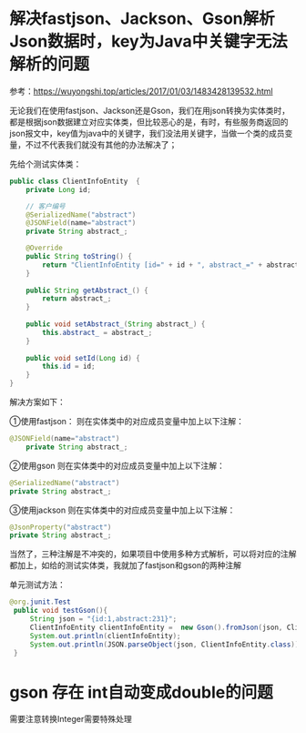 # 解决fastjson、Jackson、Gson解析Json数据时，key为Java中关键字无法解析的问题

参考：https://wuyongshi.top/articles/2017/01/03/1483428139532.html

无论我们在使用fastjson、Jackson还是Gson，我们在用json转换为实体类时，都是根据json数据建立对应实体类，但比较恶心的是，有时，有些服务商返回的json报文中，key值为java中的关键字，我们没法用关键字，当做一个类的成员变量，不过不代表我们就没有其他的办法解决了；

先给个测试实体类：
~~~java
public class ClientInfoEntity  {
    private Long id;

    // 客户编号
    @SerializedName("abstract")
    @JSONField(name="abstract")
    private String abstract_;

    @Override
    public String toString() {
        return "ClientInfoEntity [id=" + id + ", abstract_=" + abstract_ + "]";
    }
    
    public String getAbstract_() {
        return abstract_;
    }
    
    public void setAbstract_(String abstract_) {
        this.abstract_ = abstract_;
    }
    
    public void setId(Long id) {
        this.id = id;
    }
}
~~~
解决方案如下：

①使用fastjson：
则在实体类中的对应成员变量中加上以下注解：
~~~java
@JSONField(name="abstract")
	private String abstract_;
~~~

②使用gson
则在实体类中的对应成员变量中加上以下注解：
~~~java
@SerializedName("abstract")
private String abstract_;
~~~
③使用jackson
则在实体类中的对应成员变量中加上以下注解：
~~~java
@JsonProperty("abstract")
private String abstract_;
~~~
当然了，三种注解是不冲突的，如果项目中使用多种方式解析，可以将对应的注解都加上，如给的测试实体类，我就加了fastjson和gson的两种注解

单元测试方法：
~~~java
@org.junit.Test
 public void testGson(){
	 String json = "{id:1,abstract:231}";
	 ClientInfoEntity clientInfoEntity =  new Gson().fromJson(json, ClientInfoEntity.class);
	 System.out.println(clientInfoEntity);
	 System.out.println(JSON.parseObject(json, ClientInfoEntity.class));
 }
~~~

# gson 存在 int自动变成double的问题

需要注意转换Integer需要特殊处理